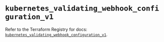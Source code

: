 # `kubernetes_validating_webhook_configuration_v1`

Refer to the Terraform Registry for docs: [`kubernetes_validating_webhook_configuration_v1`](https://registry.terraform.io/providers/hashicorp/kubernetes/2.38.0/docs/resources/validating_webhook_configuration_v1).
